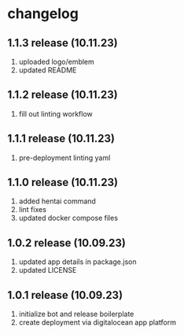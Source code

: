 # changelog

## 1.1.3 release (10.11.23)
1. uploaded logo/emblem
2. updated README

## 1.1.2 release (10.11.23)
1. fill out linting workflow

## 1.1.1 release (10.11.23)
1. pre-deployment linting yaml

## 1.1.0 release (10.11.23)
1. added hentai command
2. lint fixes
3. updated docker compose files

## 1.0.2 release (10.09.23)
1. updated app details in package.json
2. updated LICENSE

## 1.0.1 release (10.09.23)
1. initialize bot and release boilerplate
2. create deployment via digitalocean app platform